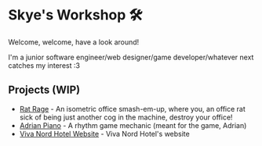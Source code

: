 # Skye's Workshop  🛠️
Welcome, welcome, have a look around!

I'm a junior software engineer/web designer/game developer/whatever next catches my interest :3

## Projects (WIP)
- [Rat Rage](https://github.com/AnotherSkye2/rat_rage) - An isometric office smash-em-up, where you, an office rat sick of being just another cog in the machine, destroy your office! 
- [Adrian Piano](https://github.com/AnotherSkye2/adrian_piano) - A rhythm game mechanic (meant for the game, Adrian)
- [Viva Nord Hotel Website](https://vivahotels.ee) - Viva Nord Hotel's website
